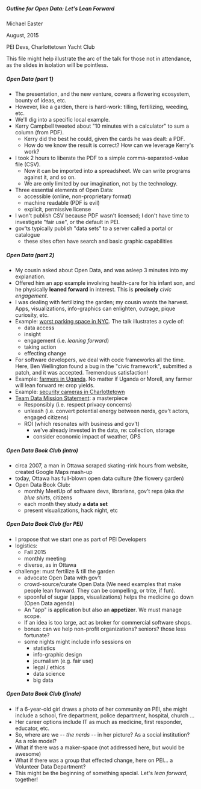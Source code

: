 
##### Outline for Open Data: Let's Lean Forward
Michael Easter

August, 2015

PEI Devs, Charlottetown Yacht Club

This file might help illustrate the arc of the talk for those not in attendance, as the slides in isolation will be pointless.

##### Open Data (part 1)

* The presentation, and the new venture, covers a flowering ecosystem, bounty of ideas, etc.
* However, like a garden, there is hard-work: tilling, fertilizing, weeding, etc.
* We'll dig into a specific local example.
* Kerry Campbell tweeted about "10 minutes with a calculator" to sum a column (from PDF).
    * Kerry did the best he could, given the cards he was dealt: a PDF.
    * How do we know the result is correct? How can we leverage Kerry's work?
* I took 2 hours to liberate the PDF to a simple comma-separated-value file (CSV).
    * Now it can be imported into a spreadsheet. We can write programs against it, and so on.
    * We are only limited by our imagination, not by the technology.
* Three essential elements of Open Data:
    * accessible (online, non-proprietary format)
    * machine readable (PDF is evil)
    * explicit, permissive license
* I won't publish CSV because PDF wasn't licensed; I don't have time to investigate "fair use", or the default in PEI.
* gov'ts typically publish "data sets" to a server called a portal or catalogue
    * these sites often have search and basic graphic capabilities

##### Open Data (part 2)

* My cousin asked about Open Data, and was asleep 3 minutes into my explanation.
* Offered him an app example involving health-care for his infant son, and he physically **leaned forward** in interest. This is **precisely** *civic engagement*.
* I was dealing with fertilizing the garden; my cousin wants the harvest. Apps, visualizations, info-graphics can enlighten, outrage, pique curiosity, etc.
* Example: [worst parking space in NYC](https://www.ted.com/talks/ben_wellington_how_we_found_the_worst_place_to_park_in_new_york_city_using_big_data?language=en). The talk illustrates a cycle of:
    * data access
    * insight
    * engagement (i.e. *leaning forward*)
    * taking action
    * effecting change
* For software developers, we deal with code frameworks all the time. Here, Ben Wellington found a bug in the "civic framework", submitted a patch, and it was accepted. Tremendous satisfaction!
* Example: [farmers in Uganda](http://www.theguardian.com/global-development-professionals-network/2015/feb/11/open-data-how-mobile-phones-saved-bananas-from-bacterial-wilt-in-uganda). No matter if Uganda or Morell, any farmer will lean forward re: crop yields.
* Example: [security cameras in Charlottetown](http://ruk.ca/content/charlottetown-cctv-openstreetmap)
* [Team Data Mission Statement](https://www.flickr.com/photos/mgifford/18028243078/in/photolist-tmHe7T-tmzzsE-tmzqhA-ttdFHe-tKErEn-ttcWRx-tDchZT-tKVYoH-tKPBxa-tKuJCh-tteoRs-tt67RA-tKN1Ht-sNE7Pq-tt5ucq-tHjTPj-tvw7Y9-tKm1J3-sNFrKQ-tKnzub-tKNAuX-tt6szd-sNRkHP-tKn7KQ-tKFjPr-tKkpYS-sGgM6B-tKLWoo-tNe64F-sNRUQF-tKLzRm-tvvTeq-tN71Ra-tNdtzp-tMLwK5-sRfLzK-tALCew-tKFAGZ-tHkLNd-ttdzoa-tCNdbS-tmw2Sw-tmDvHg-tmuXBs-tDcvFz-tD6Pvt-tmvBFL-tyJ41h-tD7ikM/): a masterpiece
    * Responsibly (i.e. respect privacy concerns)
    * unleash (i.e. convert potential energy between nerds, gov't actors, engaged citizens)
    * ROI (which resonates with business and gov't)
         * we've already invested in the data, re: collection, storage
         * consider economic impact of weather, GPS

##### Open Data Book Club (intro)

* circa 2007, a man in Ottawa scraped skating-rink hours from website, created Google Maps mash-up
* today, Ottawa has full-blown open data culture (the flowery garden)
* Open Data Book Club:
    * monthly MeetUp of software devs, librarians, gov't reps (aka *the blue shirts*, citizens
    * each month they study **a data set**
    * present visualizations, hack night, etc

##### Open Data Book Club (for PEI)

* I propose that we start one as part of PEI Developers
* logistics:
    * Fall 2015
    * monthly meeting
    * diverse, as in Ottawa
* challenge: must fertilize & till the garden
    * advocate Open Data with gov't
    * crowd-source/curate Open Data (We need examples that make people lean forward. They can be compelling, or trite, if fun). 
    * spoonful of sugar (apps, visualizations) helps the medicine go down (Open Data agenda)
    * An "app" is application but also an **appetizer**. We must manage scope.
    * If an idea is too large, act as broker for commercial software shops.
    * bonus: can we help non-profit organizations? seniors? those less fortunate?
    * some nights might include info sessions on
        * statistics
        * info-graphic design
        * journalism (e.g. fair use)
        * legal / ethics
        * data science
        * big data

##### Open Data Book Club (finale)

* If a 6-year-old girl draws a photo of her community on PEI, she might include a school, fire department, police department, hospital, church ...
* Her career options include IT as much as medicine, first responder, educator, etc.
* So, where are we -- *the nerds* -- in her picture? As a social institution? As a role model?
* What if there was a maker-space (not addressed here, but would be awesome)
* What if there was a group that effected change, here on PEI... a Volunteer Data Department?
* This might be the beginning of something special. Let's *lean forward*, together!


